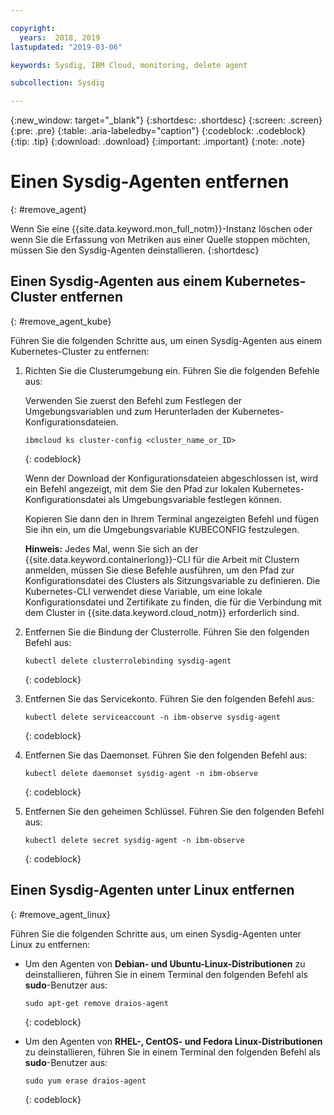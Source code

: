 ```yaml
---

copyright:
  years:  2018, 2019
lastupdated: "2019-03-06"

keywords: Sysdig, IBM Cloud, monitoring, delete agent

subcollection: Sysdig

---
```


{:new_window: target="_blank"}
{:shortdesc: .shortdesc}
{:screen: .screen}
{:pre: .pre}
{:table: .aria-labeledby="caption"}
{:codeblock: .codeblock}
{:tip: .tip}
{:download: .download}
{:important: .important}
{:note: .note}

# Einen Sysdig-Agenten entfernen
{: #remove_agent}

Wenn Sie eine {{site.data.keyword.mon_full_notm}}-Instanz löschen oder wenn Sie die Erfassung von Metriken aus einer Quelle stoppen möchten, müssen Sie den Sysdig-Agenten deinstallieren.
{:shortdesc}


## Einen Sysdig-Agenten aus einem Kubernetes-Cluster entfernen
{: #remove_agent_kube}

Führen Sie die folgenden Schritte aus, um einen Sysdig-Agenten aus einem Kubernetes-Cluster zu entfernen:

1. Richten Sie die Clusterumgebung ein. Führen Sie die folgenden Befehle aus:

    Verwenden Sie zuerst den Befehl zum Festlegen der Umgebungsvariablen und zum Herunterladen der Kubernetes-Konfigurationsdateien.

    ```
    ibmcloud ks cluster-config <cluster_name_or_ID>
    ```
    {: codeblock}

    Wenn der Download der Konfigurationsdateien abgeschlossen ist, wird ein Befehl angezeigt, mit dem Sie den Pfad zur lokalen Kubernetes-Konfigurationsdatei als Umgebungsvariable festlegen können.

    Kopieren Sie dann den in Ihrem Terminal angezeigten Befehl und fügen Sie ihn ein, um die Umgebungsvariable KUBECONFIG festzulegen.

    **Hinweis:** Jedes Mal, wenn Sie sich an der {{site.data.keyword.containerlong}}-CLI für die Arbeit mit Clustern anmelden, müssen Sie diese Befehle ausführen, um den Pfad zur Konfigurationsdatei des Clusters als Sitzungsvariable zu definieren. Die Kubernetes-CLI verwendet diese Variable, um eine lokale Konfigurationsdatei und Zertifikate zu finden, die für die Verbindung mit dem Cluster in {{site.data.keyword.cloud_notm}} erforderlich sind.

2. Entfernen Sie die Bindung der Clusterrolle. Führen Sie den folgenden Befehl aus:

    ```
    kubectl delete clusterrolebinding sysdig-agent
    ```
    {: codeblock}

3. Entfernen Sie das Servicekonto. Führen Sie den folgenden Befehl aus:

    ```
    kubectl delete serviceaccount -n ibm-observe sysdig-agent
    ```
    {: codeblock}

4. Entfernen Sie das Daemonset. Führen Sie den folgenden Befehl aus:

    ```
    kubectl delete daemonset sysdig-agent -n ibm-observe
    ```
    {: codeblock}

5. Entfernen Sie den geheimen Schlüssel. Führen Sie den folgenden Befehl aus:

    ```
    kubectl delete secret sysdig-agent -n ibm-observe
    ```
    {: codeblock}




## Einen Sysdig-Agenten unter Linux entfernen
{: #remove_agent_linux}

Führen Sie die folgenden Schritte aus, um einen Sysdig-Agenten unter Linux zu entfernen:

* Um den Agenten von **Debian- und Ubuntu-Linux-Distributionen** zu deinstallieren, führen Sie in einem Terminal den folgenden Befehl als **sudo**-Benutzer aus:

    ```
    sudo apt-get remove draios-agent
    ```
    {: codeblock}

* Um den Agenten von **RHEL-, CentOS- und Fedora Linux-Distributionen** zu deinstallieren, führen Sie in einem Terminal den folgenden Befehl als **sudo**-Benutzer aus:

    ```
    sudo yum erase draios-agent
    ```
    {: codeblock}


